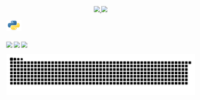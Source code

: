 <div align="center">
  <a href="https://github.com/KevinLoganCamargo">
  <img height="140em" src="https://github-readme-stats.vercel.app/api?username=KevinLoganCamargo&show_icons=true&theme=dracula&include_all_commits=true&count_private=true"/>
  <img height="140em" src="https://github-readme-stats.vercel.app/api/top-langs/?username=KevinLoganCamargo&layout=compact&langs_count=7&theme=dracula"/>
</div>
<div style="display: inline_block"><br>
  <img align="center" alt="logan-Python" height="30" width="40" src="https://raw.githubusercontent.com/devicons/devicon/master/icons/python/python-original.svg">
</div>
  
  ##
 
<div> 
  <a href="https://www.instagram.com/kevin_log4n/" target="_blank"><img src="https://img.shields.io/badge/-Instagram-%23E4405F?style=for-the-badge&logo=instagram&logoColor=white" target="_blank"></a>
  <a href = "mailto:kevinlogancamargo77@gmail.com"><img src="https://img.shields.io/badge/-Gmail-%23333?style=for-the-badge&logo=gmail&logoColor=white" target="_blank"></a>
  <a href="https://www.linkedin.com/in/kevin-logan-9b0732212/" target="_blank"><img src="https://img.shields.io/badge/-LinkedIn-%230077B5?style=for-the-badge&logo=linkedin&logoColor=white" target="_blank"></a> 
 
  ![Snake animation](https://github.com/KevinLoganCamargo/KevinLoganCamargo/blob/output/github-contribution-grid-snake.svg)
 
</div>

